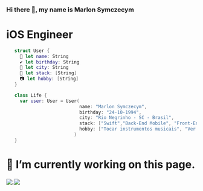 ### Hi there 👋, my name is **Marlon Symczecym**

# **iOS Engineer**

```swift
   struct User {
     🐜 let name: String
     ✔️ let birthday: String
     🌴 let city: String
     👩 let stack: [String]
     📷 let hobby: [String]
   }

   class Life {
     var user: User = User(
                           name: "Marlon Symczecym",
                           birthday: "24-10-1994",
                           city: "Rio Negrinho - SC - Brasil",
                           stack: ["Swift","Back-End Mobile", "Front-End Mobile", "(UI/UX)"],
                           hobby: ["Tocar instrumentos musicais", "Ver Séries de Comédia", "Fotografia"]
                         )             
   }
```
# 🔭 I’m currently working on this page.

<p align="justify">
  <a href="https://github.com/anuraghazra/github-readme-stats">
  <img align="center" src="https://github-readme-stats.vercel.app/api?username=marlon-Symczecym&show_icons=true&count_private=true&theme=dracula&hide=issues" />
  </a>
    <a href="https://github.com/anuraghazra/github-readme-stats">
    <img align="center" src="https://github-readme-stats.vercel.app/api/top-langs/?username=marlon-Symczecym&layout=compact&theme=dracula" />
  </a>
</p>

#
